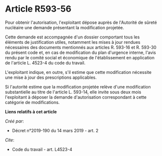 # Article R593-56

Pour obtenir l'autorisation, l'exploitant dépose auprès de l'Autorité de sûreté nucléaire une demande présentant la
modification projetée.

Cette demande est accompagnée d'un dossier comportant tous les éléments de justification utiles, notamment les mises à jour
rendues nécessaires des documents mentionnés aux articles R. 593-16 et R. 593-30 du présent code et, en cas de modification
du plan d'urgence interne, l'avis rendu par le comité social et économique de l'établissement en application de l'article L.
4523-4 du code du travail.

L'exploitant indique, en outre, s'il estime que cette modification nécessite une mise à jour des prescriptions applicables.

Si l'autorité estime que la modification projetée relève d'une modification substantielle au titre de l'article L. 593-14,
elle invite sous deux mois l'exploitant à déposer la demande d'autorisation correspondant à cette catégorie de modifications.

**Liens relatifs à cet article**

_Créé par_:

  - Décret n°2019-190 du 14 mars 2019 - art. 2

_Cite_:

  - Code du travail - art. L4523-4
